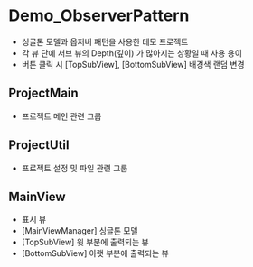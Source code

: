 # Demo_ObserverPattern

- 싱글톤 모델과 옵저버 패턴을 사용한 데모 프로젝트
- 각 뷰 단에 서브 뷰의 Depth(깊이) 가 많아지는 상황일 때 사용 용이
- 버튼 클릭 시 [TopSubView], [BottomSubView] 배경색 랜덤 변경

## ProjectMain

- 프로젝트 메인 관련 그룹

## ProjectUtil

- 프로젝트 설정 및 파일 관련 그룹

## MainView

- 표시 뷰
- [MainViewManager] 싱글톤 모델
- [TopSubView] 윗 부분에 출력되는 뷰
- [BottomSubView] 아랫 부분에 출력되는 뷰
